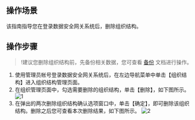## 操作场景
该指南指导您在登录数据安全网关系统后，删除组织结构。


## 操作步骤

>!建议您删除组织结构前，先备份相关数据，您可查看 [备份](https://cloud.tencent.com/document/product/1025/32391) 文档进行操作。

1. 使用管理员帐号登录数据安全网关系统后，在左边导航菜单中单击【组织结构】进入组织结构管理页面。
2. 在组织管理页面中，勾选需要删除的组织结构，单击【删除】，如下图所示。
![1](https://main.qcloudimg.com/raw/7cf28c09d9a763c938cd6e97da3be774.png)
3. 在弹出的两次删除组织结构确认选项窗口中，单击【确定】，即可删除该组织结构。删除之后您可查看本次删除结果，如下图所示。
![2](https://main.qcloudimg.com/raw/23828bdcaa3a2fbfa394bd262642b6dc.png)
